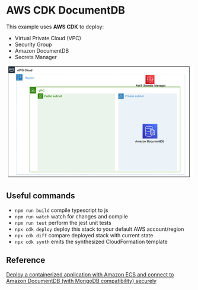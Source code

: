 # AWS CDK DocumentDB

This example uses **AWS CDK** to deploy:

- Virtual Private Cloud (VPC)
- Security Group
- Amazon DocumentDB
- Secrets Manager

![Diagram](./assets/diagram1.png)

## Useful commands

- `npm run build` compile typescript to js
- `npm run watch` watch for changes and compile
- `npm run test` perform the jest unit tests
- `npx cdk deploy` deploy this stack to your default AWS account/region
- `npx cdk diff` compare deployed stack with current state
- `npx cdk synth` emits the synthesized CloudFormation template

## Reference

[Deploy a containerized application with Amazon ECS and connect to Amazon DocumentDB (with MongoDB compatibility) securely
](https://aws.amazon.com/blogs/database/deploy-a-containerized-application-with-amazon-ecs-and-connect-to-amazon-documentdb-securely/)
